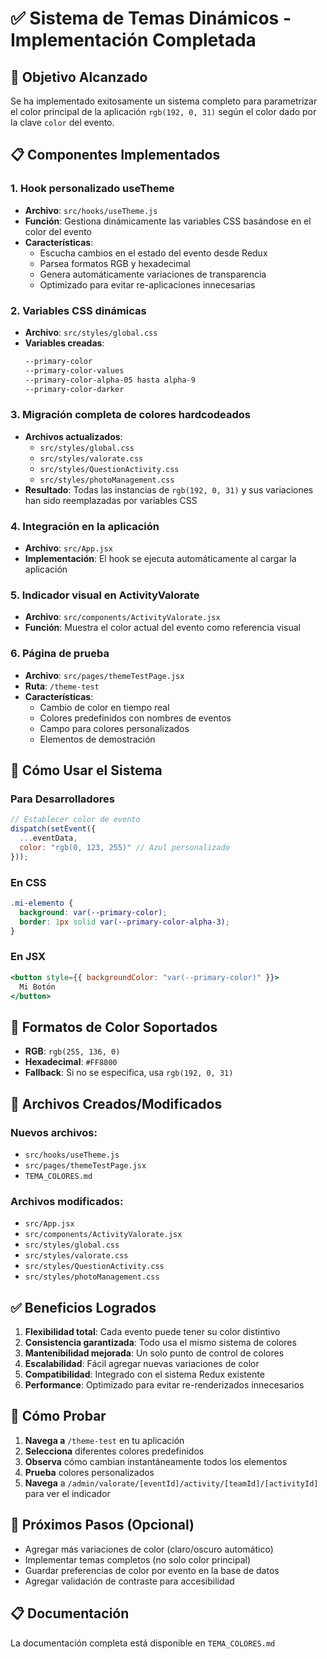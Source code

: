 # ✅ Sistema de Temas Dinámicos - Implementación Completada

## 🎯 Objetivo Alcanzado

Se ha implementado exitosamente un sistema completo para parametrizar el color principal de la aplicación `rgb(192, 0, 31)` según el color dado por la clave `color` del evento.

## 📋 Componentes Implementados

### 1. Hook personalizado useTheme
- **Archivo**: `src/hooks/useTheme.js`
- **Función**: Gestiona dinámicamente las variables CSS basándose en el color del evento
- **Características**:
  - Escucha cambios en el estado del evento desde Redux
  - Parsea formatos RGB y hexadecimal
  - Genera automáticamente variaciones de transparencia
  - Optimizado para evitar re-aplicaciones innecesarias

### 2. Variables CSS dinámicas
- **Archivo**: `src/styles/global.css`
- **Variables creadas**:
  ```css
  --primary-color
  --primary-color-values
  --primary-color-alpha-05 hasta alpha-9
  --primary-color-darker
  ```

### 3. Migración completa de colores hardcodeados
- **Archivos actualizados**:
  - `src/styles/global.css` 
  - `src/styles/valorate.css`
  - `src/styles/QuestionActivity.css`
  - `src/styles/photoManagement.css`
- **Resultado**: Todas las instancias de `rgb(192, 0, 31)` y sus variaciones han sido reemplazadas por variables CSS

### 4. Integración en la aplicación
- **Archivo**: `src/App.jsx`
- **Implementación**: El hook se ejecuta automáticamente al cargar la aplicación

### 5. Indicador visual en ActivityValorate
- **Archivo**: `src/components/ActivityValorate.jsx`
- **Función**: Muestra el color actual del evento como referencia visual

### 6. Página de prueba
- **Archivo**: `src/pages/themeTestPage.jsx`
- **Ruta**: `/theme-test`
- **Características**:
  - Cambio de color en tiempo real
  - Colores predefinidos con nombres de eventos
  - Campo para colores personalizados
  - Elementos de demostración

## 🔧 Cómo Usar el Sistema

### Para Desarrolladores
```javascript
// Establecer color de evento
dispatch(setEvent({
  ...eventData,
  color: "rgb(0, 123, 255)" // Azul personalizado
}));
```

### En CSS
```css
.mi-elemento {
  background: var(--primary-color);
  border: 1px solid var(--primary-color-alpha-3);
}
```

### En JSX
```jsx
<button style={{ backgroundColor: "var(--primary-color)" }}>
  Mi Botón
</button>
```

## 🎨 Formatos de Color Soportados

- **RGB**: `rgb(255, 136, 0)`
- **Hexadecimal**: `#FF8800`
- **Fallback**: Si no se especifica, usa `rgb(192, 0, 31)`

## 📁 Archivos Creados/Modificados

### Nuevos archivos:
- `src/hooks/useTheme.js`
- `src/pages/themeTestPage.jsx`
- `TEMA_COLORES.md`

### Archivos modificados:
- `src/App.jsx`
- `src/components/ActivityValorate.jsx`
- `src/styles/global.css`
- `src/styles/valorate.css`
- `src/styles/QuestionActivity.css`
- `src/styles/photoManagement.css`

## ✅ Beneficios Logrados

1. **Flexibilidad total**: Cada evento puede tener su color distintivo
2. **Consistencia garantizada**: Todo usa el mismo sistema de colores
3. **Mantenibilidad mejorada**: Un solo punto de control de colores
4. **Escalabilidad**: Fácil agregar nuevas variaciones de color
5. **Compatibilidad**: Integrado con el sistema Redux existente
6. **Performance**: Optimizado para evitar re-renderizados innecesarios

## 🧪 Cómo Probar

1. **Navega a** `/theme-test` en tu aplicación
2. **Selecciona** diferentes colores predefinidos
3. **Observa** cómo cambian instantáneamente todos los elementos
4. **Prueba** colores personalizados
5. **Navega** a `/admin/valorate/[eventId]/activity/[teamId]/[activityId]` para ver el indicador

## 🔮 Próximos Pasos (Opcional)

- Agregar más variaciones de color (claro/oscuro automático)
- Implementar temas completos (no solo color principal)
- Guardar preferencias de color por evento en la base de datos
- Agregar validación de contraste para accesibilidad

## 📋 Documentación

La documentación completa está disponible en `TEMA_COLORES.md`
